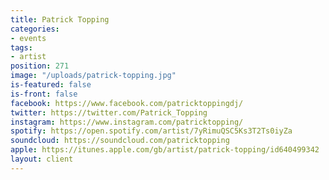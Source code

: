 ```yaml
---
title: Patrick Topping
categories:
- events
tags:
- artist
position: 271
image: "/uploads/patrick-topping.jpg"
is-featured: false
is-front: false
facebook: https://www.facebook.com/patricktoppingdj/
twitter: https://twitter.com/Patrick_Topping
instagram: https://www.instagram.com/patricktopping/
spotify: https://open.spotify.com/artist/7yRimuQSC5Ks3T2Ts0iyZa
soundcloud: https://soundcloud.com/patricktopping
apple: https://itunes.apple.com/gb/artist/patrick-topping/id640499342
layout: client
---
```


